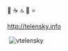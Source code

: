 👋 :coffee: :top: :rocket: :star:

http://telensky.info

<p>&nbsp;<img align="center" src="https://github-readme-stats.vercel.app/api?username=vtelensky&show_icons=true&count_private=true&hide=commits,prs,issues" alt="vtelensky" /></p> 

<!--
**vtelensky/vtelensky** is a ✨ _special_ ✨ repository because its `README.md` (this file) appears on your GitHub profile.

Here are some ideas to get you started:

- 🔭 I’m currently working on ...
- 🌱 I’m currently learning ...
- 👯 I’m looking to collaborate on ...
- 🤔 I’m looking for help with ...
- 💬 Ask me about ...
- 📫 How to reach me: ...
- 😄 Pronouns: ...
- ⚡ Fun fact: ...
-->

